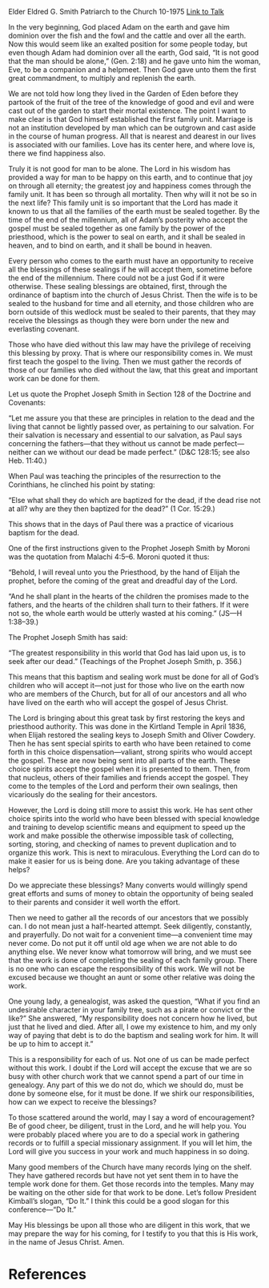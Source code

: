 Elder Eldred G. Smith
Patriarch to the Church
10-1975
[Link to Talk](https://www.churchofjesuschrist.org/study/general-conference/1975/10/family-research?lang=eng)

In the very beginning, God placed Adam on the earth and gave him dominion over the fish and the fowl and the cattle and over all the earth. Now this would seem like an exalted position for some people today, but even though Adam had dominion over all the earth, God said, “It is not good that the man should be alone,” (Gen. 2:18) and he gave unto him the woman, Eve, to be a companion and a helpmeet. Then God gave unto them the first great commandment, to multiply and replenish the earth.

We are not told how long they lived in the Garden of Eden before they partook of the fruit of the tree of the knowledge of good and evil and were cast out of the garden to start their mortal existence. The point I want to make clear is that God himself established the first family unit. Marriage is not an institution developed by man which can be outgrown and cast aside in the course of human progress. All that is nearest and dearest in our lives is associated with our families. Love has its center here, and where love is, there we find happiness also.

Truly it is not good for man to be alone. The Lord in his wisdom has provided a way for man to be happy on this earth, and to continue that joy on through all eternity; the greatest joy and happiness comes through the family unit. It has been so through all mortality. Then why will it not be so in the next life? This family unit is so important that the Lord has made it known to us that all the families of the earth must be sealed together. By the time of the end of the millennium, all of Adam’s posterity who accept the gospel must be sealed together as one family by the power of the priesthood, which is the power to seal on earth, and it shall be sealed in heaven, and to bind on earth, and it shall be bound in heaven.

Every person who comes to the earth must have an opportunity to receive all the blessings of these sealings if he will accept them, sometime before the end of the millennium. There could not be a just God if it were otherwise. These sealing blessings are obtained, first, through the ordinance of baptism into the church of Jesus Christ. Then the wife is to be sealed to the husband for time and all eternity, and those children who are born outside of this wedlock must be sealed to their parents, that they may receive the blessings as though they were born under the new and everlasting covenant.

Those who have died without this law may have the privilege of receiving this blessing by proxy. That is where our responsibility comes in. We must first teach the gospel to the living. Then we must gather the records of those of our families who died without the law, that this great and important work can be done for them.

Let us quote the Prophet Joseph Smith in Section 128 of the Doctrine and Covenants:

“Let me assure you that these are principles in relation to the dead and the living that cannot be lightly passed over, as pertaining to our salvation. For their salvation is necessary and essential to our salvation, as Paul says concerning the fathers—that they without us cannot be made perfect—neither can we without our dead be made perfect.” (D&C 128:15; see also Heb. 11:40.)

When Paul was teaching the principles of the resurrection to the Corinthians, he clinched his point by stating:

“Else what shall they do which are baptized for the dead, if the dead rise not at all? why are they then baptized for the dead?” (1 Cor. 15:29.)

This shows that in the days of Paul there was a practice of vicarious baptism for the dead.

One of the first instructions given to the Prophet Joseph Smith by Moroni was the quotation from Malachi 4:5–6. Moroni quoted it thus:

“Behold, I will reveal unto you the Priesthood, by the hand of Elijah the prophet, before the coming of the great and dreadful day of the Lord.

“And he shall plant in the hearts of the children the promises made to the fathers, and the hearts of the children shall turn to their fathers. If it were not so, the whole earth would be utterly wasted at his coming.” (JS—H 1:38–39.)

The Prophet Joseph Smith has said:

“The greatest responsibility in this world that God has laid upon us, is to seek after our dead.” (Teachings of the Prophet Joseph Smith, p. 356.)

This means that this baptism and sealing work must be done for all of God’s children who will accept it—not just for those who live on the earth now who are members of the Church, but for all of our ancestors and all who have lived on the earth who will accept the gospel of Jesus Christ.

The Lord is bringing about this great task by first restoring the keys and priesthood authority. This was done in the Kirtland Temple in April 1836, when Elijah restored the sealing keys to Joseph Smith and Oliver Cowdery. Then he has sent special spirits to earth who have been retained to come forth in this choice dispensation—valiant, strong spirits who would accept the gospel. These are now being sent into all parts of the earth. These choice spirits accept the gospel when it is presented to them. Then, from that nucleus, others of their families and friends accept the gospel. They come to the temples of the Lord and perform their own sealings, then vicariously do the sealing for their ancestors.

However, the Lord is doing still more to assist this work. He has sent other choice spirits into the world who have been blessed with special knowledge and training to develop scientific means and equipment to speed up the work and make possible the otherwise impossible task of collecting, sorting, storing, and checking of names to prevent duplication and to organize this work. This is next to miraculous. Everything the Lord can do to make it easier for us is being done. Are you taking advantage of these helps?

Do we appreciate these blessings? Many converts would willingly spend great efforts and sums of money to obtain the opportunity of being sealed to their parents and consider it well worth the effort.

Then we need to gather all the records of our ancestors that we possibly can. I do not mean just a half-hearted attempt. Seek diligently, constantly, and prayerfully. Do not wait for a convenient time—a convenient time may never come. Do not put it off until old age when we are not able to do anything else. We never know what tomorrow will bring, and we must see that the work is done of completing the sealing of each family group. There is no one who can escape the responsibility of this work. We will not be excused because we thought an aunt or some other relative was doing the work.

One young lady, a genealogist, was asked the question, “What if you find an undesirable character in your family tree, such as a pirate or convict or the like?” She answered, “My responsibility does not concern how he lived, but just that he lived and died. After all, I owe my existence to him, and my only way of paying that debt is to do the baptism and sealing work for him. It will be up to him to accept it.”

This is a responsibility for each of us. Not one of us can be made perfect without this work. I doubt if the Lord will accept the excuse that we are so busy with other church work that we cannot spend a part of our time in genealogy. Any part of this we do not do, which we should do, must be done by someone else, for it must be done. If we shirk our responsibilities, how can we expect to receive the blessings?

To those scattered around the world, may I say a word of encouragement? Be of good cheer, be diligent, trust in the Lord, and he will help you. You were probably placed where you are to do a special work in gathering records or to fulfill a special missionary assignment. If you will let him, the Lord will give you success in your work and much happiness in so doing.

Many good members of the Church have many records lying on the shelf. They have gathered records but have not yet sent them in to have the temple work done for them. Get those records into the temples. Many may be waiting on the other side for that work to be done. Let’s follow President Kimball’s slogan, “Do It.” I think this could be a good slogan for this conference—“Do It.”

May His blessings be upon all those who are diligent in this work, that we may prepare the way for his coming, for I testify to you that this is His work, in the name of Jesus Christ. Amen.

# References
